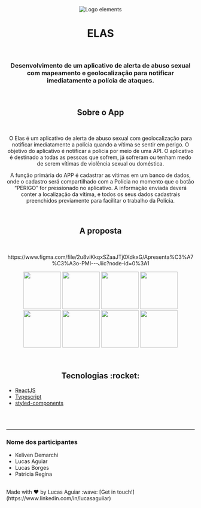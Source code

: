 <div align="center">
  <img src='src/assets/images/Logo.png' alt="Logo elements">
  <br>
  <h1>ELAS</h1>
  <br>
    <h3>
  Desenvolvimento de um aplicativo de alerta de abuso sexual com mapeamento e geolocalização para notificar imediatamente a polícia de ataques.
  </h3>
  <br>
  <h2>Sobre o App</h2>
  <br>
  <p>
    O Elas é um aplicativo de alerta de abuso sexual com geolocalização para notificar imediatamente a polícia quando a vítima se sentir em perigo. O objetivo do aplicativo é notificar a policia por meio de uma API. O aplicativo é destinado a todas as pessoas que sofrem, já sofreram ou tenham medo de serem vítimas de violência sexual ou doméstica.
  </p>
  <p>
    A função primária do APP é cadastrar as vítimas em um banco de dados, onde o cadastro será compartilhado com a Polícia no momento que o botão “PERIGO” for pressionado no aplicativo. A informação enviada deverá conter a localização da vítima, e todos os seus dados cadastrais preenchidos previamente para facilitar o trabalho da Polícia.
</p>
  <br>
  <h2>A proposta</h2>
  <br>
  <p>
    https://www.figma.com/file/2u8viKkqxSZaaJTj0XdkxG/Apresenta%C3%A7%C3%A3o-PMI---Jiic?node-id=0%3A1
  </p>
  <p>
    <img src="src/assets/images/image0.png" width="100" />
    <img src="src/assets/images/image1.png" width="100" /> 
    <img src="src/assets/images/image2.png" width="100" />
    <img src="src/assets/images/image3.png" width="100" />
    <img src="src/assets/images/image4.png" width="100" />
    <img src="src/assets/images/image5.png" width="100" />
    <img src="src/assets/images/image6.png" width="100" />
    <img src="src/assets/images/image7.png" width="100" />
  </p>
  <br>


<h2>Tecnologias :rocket: </h2>
 </div>

  
- [ReactJS](https://reactjs.org/)
- [Typescript](https://www.typescriptlang.org)
- [styled-components](https://www.styled-components.com/)
  
<br>
<br>  

---
### Nome dos participantes
- Keliven Demarchi <br>
- Lucas Aguiar <br>
- Lucas Borges <br>
- Patricia Regina <br>
<br>
Made with ♥ by Lucas Aguiar :wave: [Get in touch!](https://www.linkedin.com/in/lucasaguiiar)
